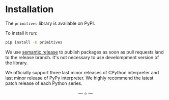 # Installation

The `primitives` library is available on PyPI.

To install it run:

```bash
pip install -U primitives
```

We use [semantic release](https://semantic-release.gitbook.io/semantic-release/)
to publish packages as soon as pull requests land to the release branch. It's
not necessary to use develompment version of the library.

We officially support three last minor releases of CPython interpreter and last
minor release of PyPy interpreter. We highly recommend the latest patch release
of each Python series.

<p align="center">&mdash; ⭐ &mdash;</p>
